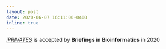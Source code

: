 ```yaml
---
layout: post
date: 2020-06-07 16:11:00-0400
inline: true
---
```

<a href="https://academic.oup.com/bib/article-abstract/22/3/bbaa090/5860679"><i>iPRIVATES</i></a> is accepted by <b>Briefings in Bioinformatics</b> in 2020
